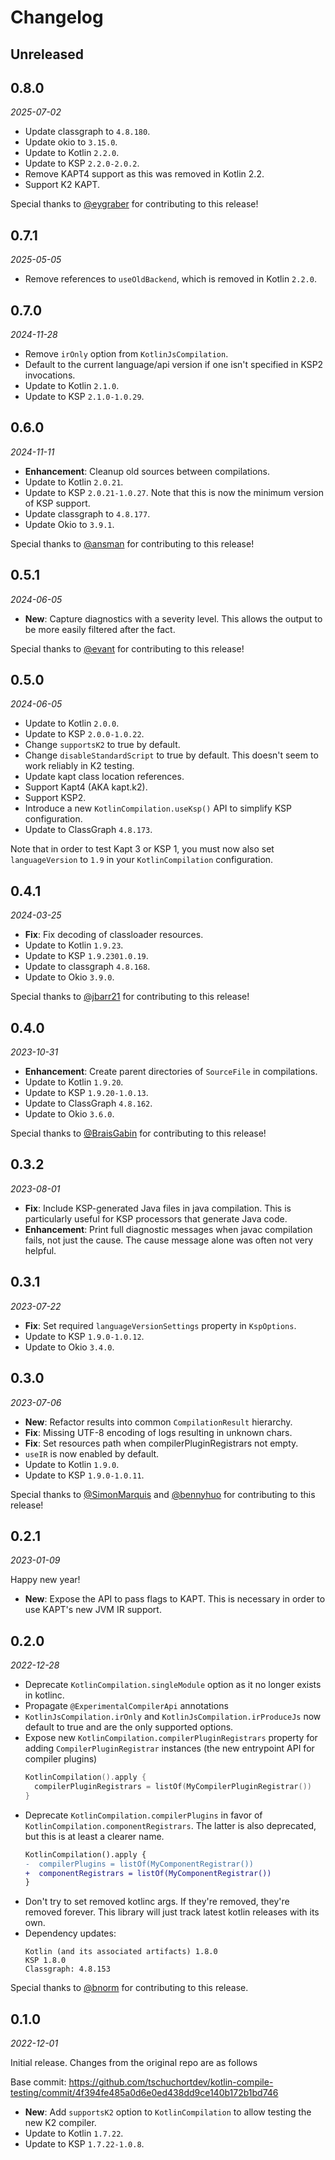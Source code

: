 Changelog
=========

**Unreleased**
--------------

0.8.0
-----

_2025-07-02_

- Update classgraph to `4.8.180`.
- Update okio to `3.15.0`.
- Update to Kotlin `2.2.0`.
- Update to KSP `2.2.0-2.0.2`.
- Remove KAPT4 support as this was removed in Kotlin 2.2.
- Support K2 KAPT.

Special thanks to [@eygraber](https://github.com/eygraber) for contributing to this release!

0.7.1
-----

_2025-05-05_

- Remove references to `useOldBackend`, which is removed in Kotlin `2.2.0`.

0.7.0
-----

_2024-11-28_

- Remove `irOnly` option from `KotlinJsCompilation`.
- Default to the current language/api version if one isn't specified in KSP2 invocations.
- Update to Kotlin `2.1.0`.
- Update to KSP `2.1.0-1.0.29`.

0.6.0
-----

_2024-11-11_

- **Enhancement**: Cleanup old sources between compilations.
- Update to Kotlin `2.0.21`.
- Update to KSP `2.0.21-1.0.27`. Note that this is now the minimum version of KSP support.
- Update classgraph to `4.8.177`.
- Update Okio to `3.9.1`.

Special thanks to [@ansman](https://github.com/ansman) for contributing to this release!

0.5.1
-----

_2024-06-05_

- **New**: Capture diagnostics with a severity level. This allows the output to be more easily filtered after the fact.

Special thanks to [@evant](https://github.com/evant) for contributing to this release!

0.5.0
-----

_2024-06-05_

- Update to Kotlin `2.0.0`.
- Update to KSP `2.0.0-1.0.22`.
- Change `supportsK2` to true by default.
- Change `disableStandardScript` to true by default. This doesn't seem to work reliably in K2 testing.
- Update kapt class location references.
- Support Kapt4 (AKA kapt.k2).
- Support KSP2.
- Introduce a new `KotlinCompilation.useKsp()` API to simplify KSP configuration.
- Update to ClassGraph `4.8.173`.

Note that in order to test Kapt 3 or KSP 1, you must now also set `languageVersion` to `1.9` in your `KotlinCompilation` configuration.

0.4.1
-----

_2024-03-25_

- **Fix**: Fix decoding of classloader resources.
- Update to Kotlin `1.9.23`.
- Update to KSP `1.9.2301.0.19`.
- Update to classgraph `4.8.168`.
- Update to Okio `3.9.0`.

Special thanks to [@jbarr21](https://github.com/jbarr21) for contributing to this release!

0.4.0
-----

_2023-10-31_

- **Enhancement**: Create parent directories of `SourceFile` in compilations.
- Update to Kotlin `1.9.20`.
- Update to KSP `1.9.20-1.0.13`.
- Update to ClassGraph `4.8.162`.
- Update to Okio `3.6.0`.

Special thanks to [@BraisGabin](https://github.com/BraisGabin) for contributing to this release!

0.3.2
-----

_2023-08-01_

- **Fix**: Include KSP-generated Java files in java compilation. This is particularly useful for KSP processors that generate Java code.
- **Enhancement**: Print full diagnostic messages when javac compilation fails, not just the cause. The cause message alone was often not very helpful.

0.3.1
-----

_2023-07-22_

- **Fix**: Set required `languageVersionSettings` property in `KspOptions`.
- Update to KSP `1.9.0-1.0.12`.
- Update to Okio `3.4.0`.

0.3.0
-----

_2023-07-06_

- **New**: Refactor results into common `CompilationResult` hierarchy.
- **Fix**: Missing UTF-8 encoding of logs resulting in unknown chars.
- **Fix**: Set resources path when compilerPluginRegistrars not empty.
- `useIR` is now enabled by default.
- Update to Kotlin `1.9.0`.
- Update to KSP `1.9.0-1.0.11`.

Special thanks to [@SimonMarquis](https://github.com/SimonMarquis) and [@bennyhuo](https://github.com/bennyhuo) for contributing to this release!

0.2.1
-----

_2023-01-09_

Happy new year!

- **New**: Expose the API to pass flags to KAPT. This is necessary in order to use KAPT's new JVM IR support.

0.2.0
-----

_2022-12-28_

- Deprecate `KotlinCompilation.singleModule` option as it no longer exists in kotlinc.
- Propagate `@ExperimentalCompilerApi` annotations
- `KotlinJsCompilation.irOnly` and `KotlinJsCompilation.irProduceJs` now default to true and are the only supported options.
- Expose new `KotlinCompilation.compilerPluginRegistrars` property for adding `CompilerPluginRegistrar` instances (the new entrypoint API for compiler plugins)
  ```kotlin
  KotlinCompilation().apply {
    compilerPluginRegistrars = listOf(MyCompilerPluginRegistrar())
  }
  ```
- Deprecate `KotlinCompilation.compilerPlugins` in favor of `KotlinCompilation.componentRegistrars`. The latter is also deprecated, but this is at least a clearer name.
  ```diff
  KotlinCompilation().apply {
  -  compilerPlugins = listOf(MyComponentRegistrar())
  +  componentRegistrars = listOf(MyComponentRegistrar())
  }
  ```
- Don't try to set removed kotlinc args. If they're removed, they're removed forever. This library will just track latest kotlin releases with its own.
- Dependency updates:
  ```
  Kotlin (and its associated artifacts) 1.8.0
  KSP 1.8.0
  Classgraph: 4.8.153
  ```

Special thanks to [@bnorm](https://github.com/bnorm) for contributing to this release.

0.1.0
-----

_2022-12-01_

Initial release. Changes from the original repo are as follows

Base commit: https://github.com/tschuchortdev/kotlin-compile-testing/commit/4f394fe485a0d6e0ed438dd9ce140b172b1bd746

- **New**: Add `supportsK2` option to `KotlinCompilation` to allow testing the new K2 compiler.
- Update to Kotlin `1.7.22`.
- Update to KSP `1.7.22-1.0.8`.
